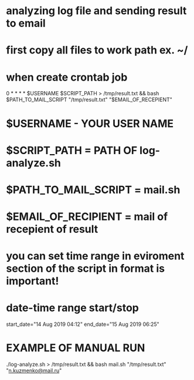 # analyzing log file and sending result to email

# first copy all files to work path ex. ~/ 
# when create crontab job 

0 * * * * $USERNAME $SCRIPT_PATH > /tmp/result.txt && bash $PATH_TO_MAIL_SCRIPT "/tmp/result.txt" "$EMAIL_OF_RECEPIENT"

# 
# $USERNAME - YOUR USER NAME 
# $SCRIPT_PATH = PATH OF log-analyze.sh
# $PATH_TO_MAIL_SCRIPT = mail.sh
# $EMAIL_OF_RECIPIENT = mail of recepient of result
# 

# you can set time range in eviroment section of the script in format is important!
# 
# date-time range start/stop
start_date="14 Aug 2019 04:12"
end_date="15 Aug 2019 06:25"

# EXAMPLE OF MANUAL RUN
./log-analyze.sh > /tmp/result.txt && bash mail.sh  "/tmp/result.txt" "n.kuzmenko@mail.ru"




